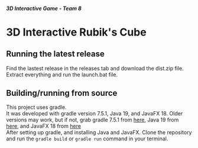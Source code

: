 ##### 3D Interactive Game - Team 8
# 3D Interactive Rubik's Cube
## Running the latest release
Find the lastest release in the releases tab and download the dist.zip file.\
Extract everything and run the launch.bat file.

## Building/running from source
This project uses gradle.\
It was developed with gradle version 7.5.1, Java 19, and JavaFX 18. Older versions may work, but if not, grab 
gradle 7.5.1 from [here](https://gradle.org/releases/), Java 19 from 
[here](https://www.oracle.com/java/technologies/downloads/), and JavaFX 18 from [here](https://openjfx.io/)\
After setting up gradle, and installing Java and JavaFX. Clone the repository and run the 
`gradle build` or `gradle run` command in your terminal.

